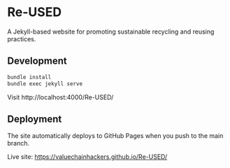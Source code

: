 # Re-USED

A Jekyll-based website for promoting sustainable recycling and reusing practices.

## Development

```bash
bundle install
bundle exec jekyll serve
```

Visit http://localhost:4000/Re-USED/

## Deployment

The site automatically deploys to GitHub Pages when you push to the main branch.

Live site: https://valuechainhackers.github.io/Re-USED/
